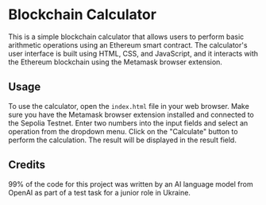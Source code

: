 # Blockchain Calculator

This is a simple blockchain calculator that allows users to perform basic arithmetic operations using an Ethereum smart contract. The calculator's user interface is built using HTML, CSS, and JavaScript, and it interacts with the Ethereum blockchain using the Metamask browser extension.

## Usage

To use the calculator, open the `index.html` file in your web browser. Make sure you have the Metamask browser extension installed and connected to the Sepolia Testnet. Enter two numbers into the input fields and select an operation from the dropdown menu. Click on the "Calculate" button to perform the calculation. The result will be displayed in the result field.

## Credits

99% of the code for this project was written by an AI language model from OpenAI as part of a test task for a junior role in Ukraine.
